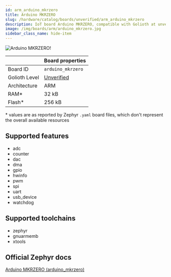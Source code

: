 ```yaml
---
id: arm_arduino_mkrzero
title: Arduino MKRZERO
slug: /hardware/catalog/boards/unverified/arm_arduino_mkrzero
description: IoT board Arduino MKRZERO, compatible with Golioth at unverified level.
image: /img/boards/arm/arduino_mkrzero.jpg
sidebar_class_name: hide-item
---
```


[//]: # (This is an auto-generated file, do not edit! Changes to it will be lost upon re-generation)

![Arduino MKRZERO!](/img/boards/arm/arduino_mkrzero.jpg "Arduino MKRZERO")

|                | Board properties     |
| -------------  | -------------------- |
| Board ID       | `arduino_mkrzero` |
| Golioth Level  | [Unverified](/hardware#unverified-boards) |
| Architecture   | ARM |
| RAM*           | 32 kB |
| Flash*         | 256 kB |

\* values are as reported by Zephyr `.yaml` board files, which don't represent the overall available resources



## Supported features

* adc
* counter
* dac
* dma
* gpio
* hwinfo
* pwm
* spi
* uart
* usb_device
* watchdog

## Supported toolchains

* zephyr
* gnuarmemb
* xtools

## Official Zephyr docs

[Arduino MKRZERO (arduino_mkrzero)](https://docs.zephyrproject.org/latest/boards/arm/arduino_mkrzero/doc/index.html)
